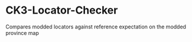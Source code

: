 # CK3-Locator-Checker
Compares modded locators against reference expectation on the modded province map
